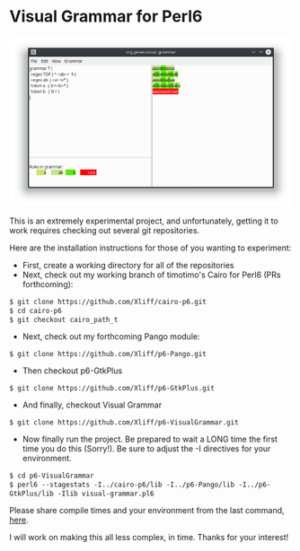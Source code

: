 # Visual Grammar for Perl6

![Screenshot](/grabs/VisualGrammar-interface.png?raw=true "VisualGrammar Interface")

This is an extremely experimental project, and unfortunately, getting it to work requires checking out several git repositories.

Here are the installation instructions for those of you wanting to experiment:

- First, create a working directory for all of the repositories
- Next, check out my working branch of timotimo's Cairo for Perl6 (PRs forthcoming):

```
$ git clone https://github.com/Xliff/cairo-p6.git
$ cd cairo-p6
$ git checkout cairo_path_t
```

- Next, check out my forthcoming Pango module:

```
$ git clone https://github.com/Xliff/p6-Pango.git
```

- Then checkout p6-GtkPlus

```
$ git clone https://github.com/Xliff/p6-GtkPlus.git
```

- And finally, checkout Visual Grammar

```
$ git clone https://github.com/Xliff/p6-VisualGrammar.git
```

- Now finally run the project. Be prepared to wait a LONG time the first time you do this (Sorry!).  Be sure to adjust the -I directives for your environment.

```
$ cd p6-VisualGrammar
$ perl6 --stagestats -I../cairo-p6/lib -I../p6-Pango/lib -I../p6-GtkPlus/lib -Ilib visual-grammar.pl6
```

Please share compile times and your environment from the last command, [here](/../../issues/1).

I will work on making this all less complex, in time. Thanks for your interest!

